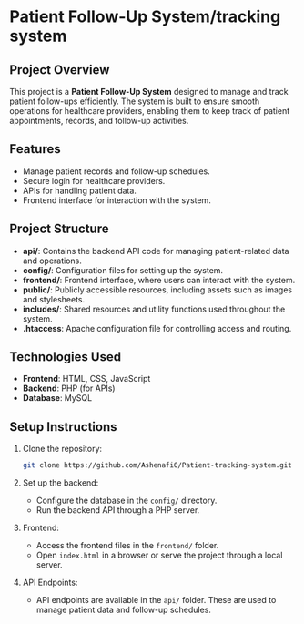 
# Patient Follow-Up System/tracking system

## Project Overview

This project is a **Patient Follow-Up System** designed to manage and track patient follow-ups efficiently. The system is built to ensure smooth operations for healthcare providers, enabling them to keep track of patient appointments, records, and follow-up activities.

## Features

- Manage patient records and follow-up schedules.
- Secure login for healthcare providers.
- APIs for handling patient data.
- Frontend interface for interaction with the system.

## Project Structure

- **api/**: Contains the backend API code for managing patient-related data and operations.
- **config/**: Configuration files for setting up the system.
- **frontend/**: Frontend interface, where users can interact with the system.
- **public/**: Publicly accessible resources, including assets such as images and stylesheets.
- **includes/**: Shared resources and utility functions used throughout the system.
- **.htaccess**: Apache configuration file for controlling access and routing.

## Technologies Used

- **Frontend**: HTML, CSS, JavaScript
- **Backend**: PHP (for APIs)
- **Database**: MySQL

## Setup Instructions

1. Clone the repository:
   ```bash
   git clone https://github.com/Ashenafi0/Patient-tracking-system.git
   ```

2. Set up the backend:
   - Configure the database in the `config/` directory.
   - Run the backend API through a PHP server.

3. Frontend:
   - Access the frontend files in the `frontend/` folder.
   - Open `index.html` in a browser or serve the project through a local server.

4. API Endpoints:
   - API endpoints are available in the `api/` folder. These are used to manage patient data and follow-up schedules.



